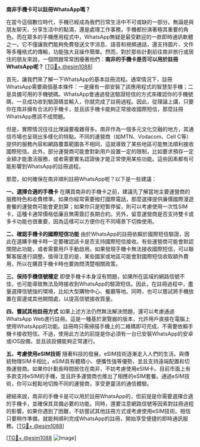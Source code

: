 **南非手機卡可以註冊WhatsApp嗎？**

在當今這個數位時代，手機已經成為我們日常生活中不可或缺的一部分。無論是與朋友聊天、分享生活中的點滴，還是處理工作事務，手機都扮演著極其重要的角色。而在眾多的手機應用程式中，WhatsApp無疑是最受歡迎的一款即時通訊軟體之一。它不僅讓我們能夠免費發送文字消息、語音和視頻通話，還支持圖片、文件等多種格式的傳輸，功能強大且操作簡單。然而，對於那些計劃前往南非旅行或居住的朋友來說，一個問題常常困擾著他們：**南非的手機卡是否可以用於註冊WhatsApp呢？** [[TG💪+ @esim1088](https://t.me/s/esim1088)]

首先，讓我們來了解一下WhatsApp的基本註冊流程。通常情況下，註冊WhatsApp需要兩個基本條件：一是擁有一部安裝了該應用程式的智慧型手機；二是具備可用的手機號碼。WhatsApp會通過發送驗證短信的方式來確認你的手機號碼，一旦成功收到驗證碼並輸入，你就完成了註冊過程。因此，從理論上講，只要你在南非擁有合法的手機卡，並且該手機卡能夠正常接收國際短信，那麼註冊WhatsApp應該不成問題。

但是，實際情況往往比理論要複雜得多。南非作為一個多元文化交融的地方，其通信市場也呈現出多樣化的特點。不同的運營商（如MTN、Vodacom、Cell C等）提供的服務內容和網路覆蓋範圍各不相同，這就導致了某些地區可能無法順利接收國際短信。此外，部分運營商可能會對新用戶設置一定的限制，比如要求預存一定金額才能激活服務，或者需要實名認證後才能正常使用某些功能。這些因素都有可能影響到WhatsApp的註冊過程。

那麼，如何確保在南非順利註冊WhatsApp呢？以下是一些建議：

**一、選擇合適的手機卡**
在購買南非的手機卡之前，建議先了解當地主要運營商的服務特色和收費標準。如果你經常需要撥打國際電話，那麼選擇提供廉價國際漫遊套餐的運營商可能會更划算；如果你只是短暫停留，則可以考慮使用一次性SIM卡，這種卡通常價格低廉且無需簽訂長期合約。另外，留意運營商是否支持雙卡或多卡功能也很重要，因為這樣可以方便你在不同場景下切換使用。

**二、確認手機卡的國際短信功能**
由於WhatsApp的註冊依賴於國際短信驗證，因此在選購手機卡時一定要確認該卡是否支持國際短信接收。有些運營商可能會默認關閉此功能，或者需要用戶手動啟用。如果發現手機卡無法接收國際短信，可以聯繫客服進行調整。值得注意的是，某些國家或地區可能會對國際短信收取額外費用，所以在購買手機卡時也要詢問清楚相關政策。

**三、保持手機信號穩定**
即使手機卡本身沒有問題，如果所在區域的網路信號不佳，也可能導致無法及時接收到WhatsApp的驗證短信。因此，在註冊過程中，盡量選擇信號強的環境，比如大型購物中心、餐廳等地。同時，也可以嘗試將手機放置在窗邊或其他開闊處，以提高信號接收質量。

**四、嘗試其他註冊方式**
如果上述方法仍然無法解決問題，還可以考慮通過WhatsApp Web進行註冊。這是一種基於瀏覽器的版本，允許用戶直接在電腦上使用WhatsApp的功能。註冊時只需掃描手機上的二維碼即可完成，不需要依賴手機卡接收短信。不過，使用此方法的前提是你必須有一台已安裝WhatsApp的安卓或iOS設備，並且該設備能夠正常運行。

**五、考慮使用eSIM技術**
隨著科技的發展，eSIM技術逐漸走入人們的生活。與傳統物理SIM卡相比，eSIM具有體積小、便攜性強等優勢，並且支持遠端配置和切換運營商。如果你計劃長時間居住在南非，不妨考慮使用eSIM卡。目前市面上有多款支持eSIM的手機，並且許多運營商也推出了相應的eSIM套餐。通過eSIM技術，你可以輕鬆地切換不同的運營商，享受更靈活的通信體驗。

總結來說，南非的手機卡是可以用於註冊WhatsApp的，但前提是你需要選擇合適的手機卡，並確保其具備必要的功能。同時，還要注意網路信號等因素對註冊過程的影響。如果你遇到了困難，不妨嘗試其他註冊方式或考慮使用eSIM技術。相信只要稍作準備，就能夠順利完成WhatsApp的註冊，開始享受便捷的即時通訊服務。[[TG💪+ @esim1088](https://t.me/s/esim1088)]

[[TG💪+ @esim1088](https://t.me/s/esim1088) ![Image](https://i.postimg.cc/4NQfJmqS/Snipaste-2025-05-13-00-14-12.png)]